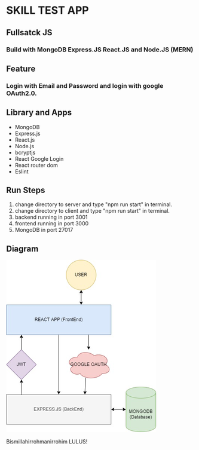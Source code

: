 # SKILL TEST APP

## Fullsatck JS
### Build with MongoDB Express.JS React.JS and Node.JS (MERN)

## Feature
### Login with Email and Password and login with google OAuth2.0.

## Library and Apps
- MongoDB
- Express.js
- React.js
- Node.js
- bcryptjs
- React Google Login
- React router dom
- Eslint

## Run Steps
1. change directory to server and type "npm run start" in terminal.
2. change directory to client and type "npm run start" in terminal.
3. backend running in port 3001
4. frontend running in port 3000
5. MongoDB in port 27017 

## Diagram
![alt text](./images/skill-test-diagram.jpg)

Bismillahirrohmanirrohim LULUS!